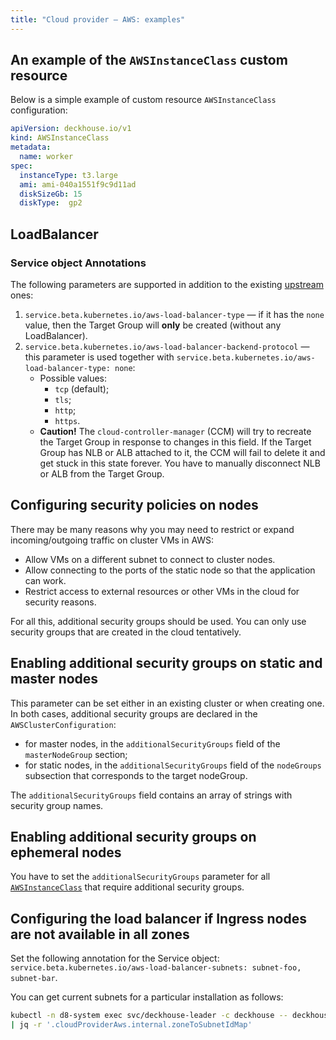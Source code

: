 ```yaml
---
title: "Cloud provider — AWS: examples"
---
```


## An example of the `AWSInstanceClass` custom resource

Below is a simple example of custom resource `AWSInstanceClass` configuration:

```yaml
apiVersion: deckhouse.io/v1
kind: AWSInstanceClass
metadata:
  name: worker
spec:
  instanceType: t3.large
  ami: ami-040a1551f9c9d11ad
  diskSizeGb: 15
  diskType:  gp2
```

## LoadBalancer

### Service object Annotations

The following parameters are supported in addition to the existing [upstream](https://cloud-provider-aws.sigs.k8s.io/service_controller/) ones:

1. `service.beta.kubernetes.io/aws-load-balancer-type` — if it has the `none` value, then the Target Group will **only** be created (without any LoadBalancer).
2. `service.beta.kubernetes.io/aws-load-balancer-backend-protocol` — this parameter is used together with `service.beta.kubernetes.io/aws-load-balancer-type: none`:
   * Possible values:
     * `tcp` (default);
     * `tls`;
     * `http`;
     * `https`.
   * **Caution!** The `cloud-controller-manager` (CCM) will try to recreate the Target Group in response to changes in this field. If the Target Group has NLB or ALB attached to it, the CCM will fail to delete it and get stuck in this state forever.  You have to manually disconnect NLB or ALB from the Target Group.

## Configuring security policies on nodes

There may be many reasons why you may need to restrict or expand incoming/outgoing traffic on cluster VMs in AWS:

* Allow VMs on a different subnet to connect to cluster nodes.
* Allow connecting to the ports of the static node so that the application can work.
* Restrict access to external resources or other VMs in the cloud for security reasons.

For all this, additional security groups should be used. You can only use security groups that are created in the cloud tentatively.

## Enabling additional security groups on static and master nodes

This parameter can be set either in an existing cluster or when creating one. In both cases, additional security groups are declared in the `AWSClusterConfiguration`:
- for master nodes, in the `additionalSecurityGroups` field of the `masterNodeGroup` section;
- for static nodes, in the `additionalSecurityGroups` field of the `nodeGroups` subsection that corresponds to the target nodeGroup.

The `additionalSecurityGroups` field contains an array of strings with security group names.

## Enabling additional security groups on ephemeral nodes

You have to set the `additionalSecurityGroups` parameter for all [`AWSInstanceClass`](cr.html#awsinstanceclass) that require additional security groups.

## Configuring the load balancer if Ingress nodes are not available in all zones

Set the following annotation for the Service object: `service.beta.kubernetes.io/aws-load-balancer-subnets: subnet-foo, subnet-bar`.

You can get current subnets for a particular installation as follows:

```bash
kubectl -n d8-system exec svc/deckhouse-leader -c deckhouse -- deckhouse-controller module values cloud-provider-aws -o json \
| jq -r '.cloudProviderAws.internal.zoneToSubnetIdMap'
```
